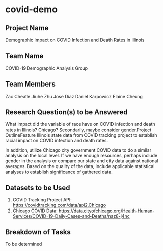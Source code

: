 # covid-demo
## Project Name
Demographic Impact on COVID Infection and Death Rates in Illinois

## Team Name
COVID-19 Demographic Analysis Group

## Team Members
Zac Cheatle
Jiuhe Zhu
Jose Diaz
Daniel Karpowicz
Elaine Cheung

## Research Question(s) to be Answered
What impact did the variable of race have on COVID infection and death rates in Illinois? Chicago? 
Secondarily, maybe consider gender.Project OutlineFeature Illinois state data from COVID tracking project to establish racial impact on COVID infection and death rates. 

In addition, utilize Chicago city government COVID data to do a similar analysis on the local level. If we have enough resources, perhaps include gender in the analysis or compare our state and city data against national averages. Based on the quality of the data, include applicable statistical analyses to establish significance of gathered data.

## Datasets to be Used
1. COVID Tracking Project API: https://covidtracking.com/data/api2.Chicago
2. Chicago COVID Data: https://data.cityofchicago.org/Health-Human-Services/COVID-19-Daily-Cases-and-Deaths/naz8-j4nc

## Breakdown of Tasks
To be determined
